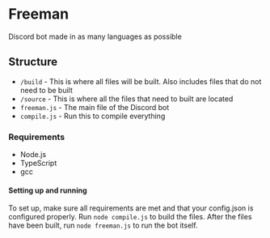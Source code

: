 # Freeman
Discord bot made in as many languages as possible
## Structure
- `/build` - This is where all files will be built. Also includes files that do not need to be built
- `/source` - This is where all the files that need to built are located
- `freeman.js` - The main file of the Discord bot
- `compile.js` - Run this to compile everything
### Requirements
- Node.js
- TypeScript
- gcc
#### Setting up and running
To set up, make sure all requirements are met and that your config.json is configured properly. Run `node compile.js` to build the files. After the files have been built, run `node freeman.js` to run the bot itself.